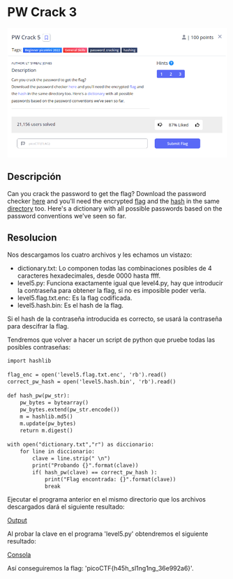# PW Crack 3
![Descripcion del CTF](img/description.png)

## Descripción
Can you crack the password to get the flag? Download the password checker [here](https://artifacts.picoctf.net/c/31/level5.py) and you'll need the encrypted [flag](https://artifacts.picoctf.net/c/31/level5.flag.txt.enc) and the [hash](https://artifacts.picoctf.net/c/31/level5.hash.bin) in the same [directory](https://artifacts.picoctf.net/c/31/dictionary.txt) too. Here's a dictionary with all possible passwords based on the password conventions we've seen so far.

## Resolucion
Nos descargamos los cuatro archivos y les echamos un vistazo:

- dictionary.txt: Lo componen todas las combinaciones posibles  de 4 caracteres hexadecimales, desde 0000 hasta ffff.
- level5.py: Funciona exactamente igual que level4.py, hay que introducir la contraseña para obtener la flag, si no es imposible poder verla.
- level5.flag.txt.enc: Es la flag codificada.
- level5.hash.bin: Es el hash de la flag.

Si el hash de la contraseña introducida es correcto, se usará la contraseña para descifrar la flag.

Tendremos que volver a hacer un script de python que pruebe todas las posibles contraseñas:

```
import hashlib

flag_enc = open('level5.flag.txt.enc', 'rb').read()
correct_pw_hash = open('level5.hash.bin', 'rb').read()

def hash_pw(pw_str):
    pw_bytes = bytearray()
    pw_bytes.extend(pw_str.encode())
    m = hashlib.md5()
    m.update(pw_bytes)
    return m.digest()

with open("dictionary.txt","r") as diccionario:
    for line in diccionario:
        clave = line.strip(" \n")
        print("Probando {}".format(clave))
        if( hash_pw(clave) == correct_pw_hash ):
            print("Flag encontrada: {}".format(clave))
            break
```

Ejecutar el programa anterior en el mismo directorio que los archivos descargados dará el siguiente resultado:

[Output](img/output.png)

Al probar la clave en el programa 'level5.py' obtendremos el siguiente resultado:

[Consola](img/cpmsple.png)

Así conseguiremos la flag: 'picoCTF{h45h_sl1ng1ng_36e992a6}'.
